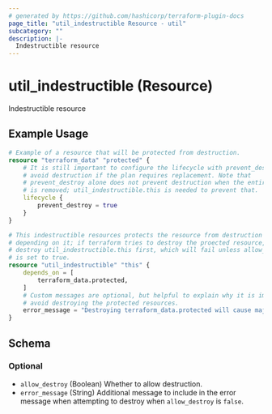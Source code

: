 ```yaml
---
# generated by https://github.com/hashicorp/terraform-plugin-docs
page_title: "util_indestructible Resource - util"
subcategory: ""
description: |-
  Indestructible resource
---
```


# util_indestructible (Resource)

Indestructible resource

## Example Usage

```terraform
# Example of a resource that will be protected from destruction.
resource "terraform_data" "protected" {
	# It is still important to configure the lifecycle with prevent_destroy to
	# avoid destruction if the plan requires replacement. Note that
	# prevent_destroy alone does not prevent destruction when the entire config
	# is removed; util_indestructible.this is needed to prevent that.
	lifecycle {
		prevent_destroy = true
	}
}

# This indestructible resources protects the resource from destruction by
# depending on it; if terraform tries to destroy the proected resource, it will
# destroy util_indestructible.this first, which will fail unless allow_destroy
# is set to true.
resource "util_indestructible" "this" {
	depends_on = [
		terraform_data.protected,
	]
	# Custom messages are optional, but helpful to explain why it is important to
	# avoid destroying the protected resources.
	error_message = "Destroying terraform_data.protected will cause major issues, please don't destroy it!"
}
```

<!-- schema generated by tfplugindocs -->
## Schema

### Optional

- `allow_destroy` (Boolean) Whether to allow destruction.
- `error_message` (String) Additional message to include in the error message when attempting to destroy when `allow_destroy` is `false`.
